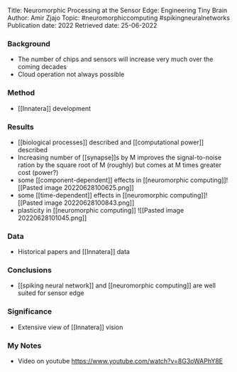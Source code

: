 Title: Neuromorphic Processing at the Sensor Edge: Engineering Tiny Brain
Author: Amir Zjajo
Topic: #neuromorphiccomputing #spikingneuralnetworks 
Publication date: 2022
Retrieved date: 25-06-2022 

### Background
- The number of chips and sensors will increase very much over the coming decades
- Cloud operation not always possible

### Method
- [[Innatera]] development

### Results
- [[biological processes]] described and [[computational power]] described
- Increasing number of [[synapse]]s by M improves the signal-to-noise ration by the square root of M (roughly) but comes at M times greater cost (power?)
- some [[component-dependent]]  effects in [[neuromorphic computing]]![[Pasted image 20220628100625.png]]
- some [[time-dependent]] effects in [[neuromorphic computing]]![[Pasted image 20220628100843.png]]
- plasticity in [[neuromorphic computing]] ![[Pasted image 20220628101045.png]]

### Data 
- Historical papers and [[Innatera]] data 

### Conclusions
- [[spiking neural network]] and [[neuromorphic computing]] are well suited for sensor edge

### Significance
- Extensive view of [[Innatera]] vision

### My Notes
- Video on youtube https://www.youtube.com/watch?v=8G3oWAPhY8E
